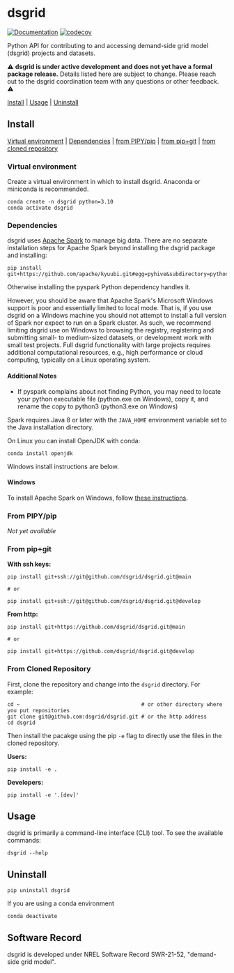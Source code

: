# dsgrid
[![Documentation](https://img.shields.io/badge/docs-ready-blue.svg)](https://dsgrid.github.io/dsgrid)
[![codecov](https://codecov.io/gh/dsgrid/dsgrid/branch/main/graph/badge.svg?token=W0441C9XAL)](https://codecov.io/gh/dsgrid/dsgrid)

Python API for contributing to and accessing demand-side grid model (dsgrid) projects and datasets.

⚠️ **dsgrid is under active development and does not yet have a formal package release.** Details listed here are subject to change. Please reach out to the dsgrid coordination team with any questions or other feedback. ⚠️

[Install](#install) | [Usage](#usage) | [Uninstall](#uninstall)

## Install

[Virtual environment](#virtual-environment) | [Dependencies](#dependencies) | [from PIPY/pip](#from-pipypip) | [from pip+git](#from-pipgit) | [from cloned repository](#from-cloned-repository)

### Virtual environment

Create a virtual environment in which to install dsgrid. Anaconda or miniconda is recommended.

```
conda create -n dsgrid python=3.10
conda activate dsgrid
```

### Dependencies

dsgrid uses [Apache Spark](#https://spark.apache.org/) to manage big data. There are no separate installation steps for Apache Spark beyond installing the dsgrid package and installing:

```
pip install git+https://github.com/apache/kyuubi.git#egg=pyhive&subdirectory=python
```

Otherwise installing the pyspark Python dependency handles it.

However, you should be aware that Apache Spark's Microsoft Windows support is poor and essentially limited to local mode. That is, if you use dsgrid on a Windows machine you should not attempt to install a full version of Spark nor expect to run on a Spark cluster. As such, we recommend limiting dsgrid use on Windows to browsing the registry, registering and submitting small- to medium-sized datasets, or development work with small test projects. Full dsgrid functionality with large projects requires additional computational resources, e.g., high performance or cloud computing, typically on a Linux operating system.

#### Additional Notes
- If pyspark complains about not finding Python, you may need to locate your python executable file (python.exe on Windows), copy it, and rename the copy to python3 (python3.exe on Windows)

Spark requires Java 8 or later with the `JAVA_HOME` environment variable set to the Java installation directory.

On Linux you can install OpenJDK with conda:
```
conda install openjdk
```

Windows install instructions are below.

#### Windows

To install Apache Spark on Windows, follow [these instructions](https://towardsdatascience.com/installing-apache-pyspark-on-windows-10-f5f0c506bea1).

### From PIPY/pip

*Not yet available*

### From pip+git

**With ssh keys:**
```
pip install git+ssh://git@github.com/dsgrid/dsgrid.git@main

# or

pip install git+ssh://git@github.com/dsgrid/dsgrid.git@develop
```

**From http:**
```
pip install git+https://github.com/dsgrid/dsgrid.git@main

# or

pip install git+https://github.com/dsgrid/dsgrid.git@develop
```

### From Cloned Repository

First, clone the repository and change into the `dsgrid` directory. For example:

```
cd ~                                       # or other directory where you put repositories
git clone git@github.com:dsgrid/dsgrid.git # or the http address
cd dsgrid
```

Then install the pacakge using the pip `-e` flag to directly use the files in the
cloned repository.

**Users:**
```
pip install -e .
```

**Developers:**
```
pip install -e '.[dev]'
```

## Usage

dsgrid is primarily a command-line interface (CLI) tool. To see the available commands:
```
dsgrid --help
```

## Uninstall

```
pip uninstall dsgrid
```

If you are using a conda environment
```
conda deactivate
```

## Software Record

dsgrid is developed under NREL Software Record SWR-21-52, "demand-side grid model".
